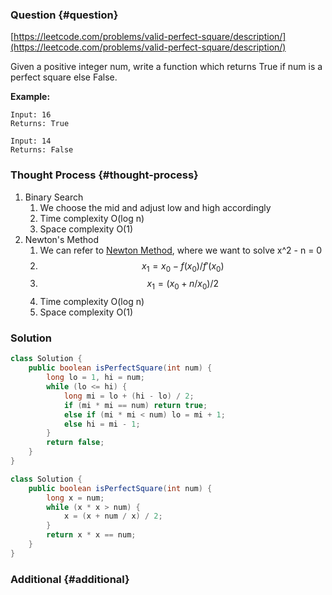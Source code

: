 ### Question {#question}

[https://leetcode.com/problems/valid-perfect-square/description/](https://leetcode.com/problems/valid-perfect-square/description/)

Given a positive integer num, write a function which returns True if num is a perfect square else False.

**Example:**

```
Input: 16
Returns: True

Input: 14
Returns: False
```

### Thought Process {#thought-process}

1. Binary Search
   1. We choose the mid and adjust low and high accordingly
   2. Time complexity O\(log n\)
   3. Space complexity O\(1\)
2. Newton's Method
   1. We can refer to [Newton Method](https://en.wikipedia.org/wiki/Integer_square_root#Using_only_integer_division), where we want to solve x^2 - n = 0
   2. $$x_1 = x_0 - f(x_0)/f'(x_0)$$
   3. $$x_1 = (x_0 + n / x_0) / 2$$
   4. Time complexity O\(log n\)
   5. Space complexity O\(1\)

### Solution

```java
class Solution {
    public boolean isPerfectSquare(int num) {
        long lo = 1, hi = num;
        while (lo <= hi) {
            long mi = lo + (hi - lo) / 2;
            if (mi * mi == num) return true;
            else if (mi * mi < num) lo = mi + 1;
            else hi = mi - 1;
        }
        return false;
    }
}
```

```java
class Solution {
    public boolean isPerfectSquare(int num) {
        long x = num;
        while (x * x > num) {
            x = (x + num / x) / 2;
        }
        return x * x == num;
    }
}
```

### Additional {#additional}



